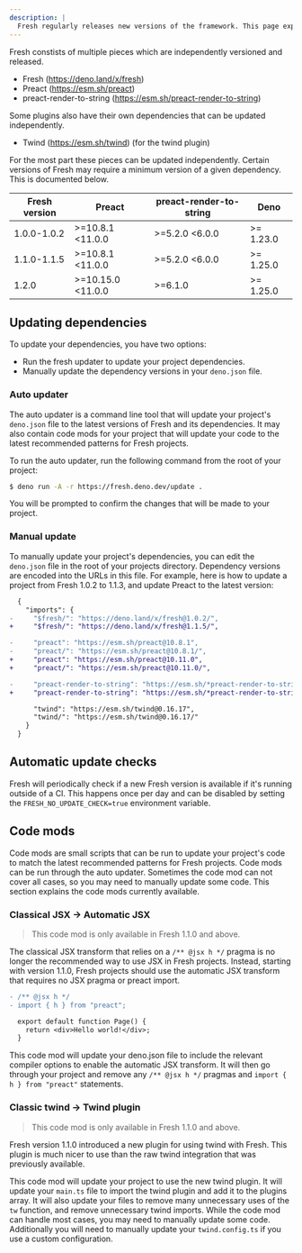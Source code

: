 ```yaml
---
description: |
  Fresh regularly releases new versions of the framework. This page explains how to update your project.
---
```


Fresh constists of multiple pieces which are independently versioned and
released.

- Fresh (https://deno.land/x/fresh)
- Preact (https://esm.sh/preact)
- preact-render-to-string (https://esm.sh/preact-render-to-string)

Some plugins also have their own dependencies that can be updated independently.

- Twind (https://esm.sh/twind) (for the twind plugin)

For the most part these pieces can be updated independently. Certain versions of
Fresh may require a minimum version of a given dependency. This is documented
below.

| Fresh version | Preact            | preact-render-to-string | Deno      |
| ------------- | ----------------- | ----------------------- | --------- |
| 1.0.0-1.0.2   | >=10.8.1 <11.0.0  | >=5.2.0 <6.0.0          | >= 1.23.0 |
| 1.1.0-1.1.5   | >=10.8.1 <11.0.0  | >=5.2.0 <6.0.0          | >= 1.25.0 |
| 1.2.0         | >=10.15.0 <11.0.0 | >=6.1.0                 | >= 1.25.0 |

## Updating dependencies

To update your dependencies, you have two options:

- Run the fresh updater to update your project dependencies.
- Manually update the dependency versions in your `deno.json` file.

### Auto updater

The auto updater is a command line tool that will update your project's
`deno.json` file to the latest versions of Fresh and its dependencies. It may
also contain code mods for your project that will update your code to the latest
recommended patterns for Fresh projects.

To run the auto updater, run the following command from the root of your
project:

```bash
$ deno run -A -r https://fresh.deno.dev/update .
```

You will be prompted to confirm the changes that will be made to your project.

### Manual update

To manually update your project's dependencies, you can edit the `deno.json`
file in the root of your projects directory. Dependency versions are encoded
into the URLs in this file. For example, here is how to update a project from
Fresh 1.0.2 to 1.1.3, and update Preact to the latest version:

```diff
  {
    "imports": {
-     "$fresh/": "https://deno.land/x/fresh@1.0.2/",
+     "$fresh/": "https://deno.land/x/fresh@1.1.5/",

-     "preact": "https://esm.sh/preact@10.8.1",
-     "preact/": "https://esm.sh/preact@10.8.1/",
+     "preact": "https://esm.sh/preact@10.11.0",
+     "preact/": "https://esm.sh/preact@10.11.0/",

-     "preact-render-to-string": "https://esm.sh/*preact-render-to-string@5.2.0",
+     "preact-render-to-string": "https://esm.sh/*preact-render-to-string@6.1.0",

      "twind": "https://esm.sh/twind@0.16.17",
      "twind/": "https://esm.sh/twind@0.16.17/"
    }
  }
```

## Automatic update checks

Fresh will periodically check if a new Fresh version is available if it's running outside of a CI. This happens once per day and can be disabled by setting the `FRESH_NO_UPDATE_CHECK=true` environment variable.

## Code mods

Code mods are small scripts that can be run to update your project's code to
match the latest recommended patterns for Fresh projects. Code mods can be run
through the auto updater. Sometimes the code mod can not cover all cases, so you
may need to manually update some code. This section explains the code mods
currently available.

### Classical JSX -> Automatic JSX

> This code mod is only available in Fresh 1.1.0 and above.

The classical JSX transform that relies on a `/** @jsx h */` pragma is no longer
the recommended way to use JSX in Fresh projects. Instead, starting with version
1.1.0, Fresh projects should use the automatic JSX transform that requires no
JSX pragma or preact import.

```diff
- /** @jsx h */
- import { h } from "preact";

  export default function Page() {
    return <div>Hello world!</div>;
  }
```

This code mod will update your deno.json file to include the relevant compiler
options to enable the automatic JSX transform. It will then go through your
project and remove any `/** @jsx h */` pragmas and `import { h } from "preact"`
statements.

### Classic twind -> Twind plugin

> This code mod is only available in Fresh 1.1.0 and above.

Fresh version 1.1.0 introduced a new plugin for using twind with Fresh. This
plugin is much nicer to use than the raw twind integration that was previously
available.

This code mod will update your project to use the new twind plugin. It will
update your `main.ts` file to import the twind plugin and add it to the plugins
array. It will also update your files to remove many unnecessary uses of the
`tw` function, and remove unnecessary twind imports. While the code mod can
handle most cases, you may need to manually update some code. Additionally you
will need to manually update your `twind.config.ts` if you use a custom
configuration.
